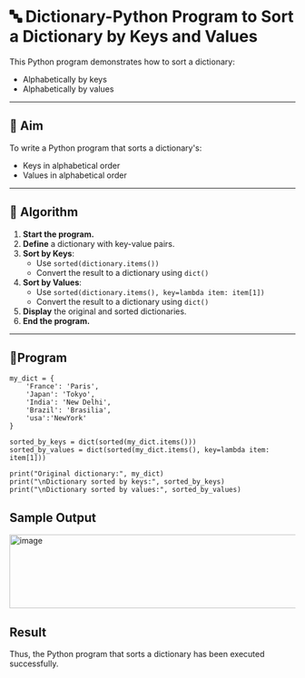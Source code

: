 # 🔤 Dictionary-Python Program to Sort a Dictionary by Keys and Values

This Python program demonstrates how to sort a dictionary:
- Alphabetically by keys
- Alphabetically by values

---

## 🎯 Aim

To write a Python program that sorts a dictionary's:
- Keys in alphabetical order
- Values in alphabetical order

---

## 🧠 Algorithm

1. **Start the program.**
2. **Define** a dictionary with key-value pairs.
3. **Sort by Keys**:
   - Use `sorted(dictionary.items())`
   - Convert the result to a dictionary using `dict()`
4. **Sort by Values**:
   - Use `sorted(dictionary.items(), key=lambda item: item[1])`
   - Convert the result to a dictionary using `dict()`
5. **Display** the original and sorted dictionaries.
6. **End the program.**

---

## 🧪Program
```
my_dict = {
    'France': 'Paris',
    'Japan': 'Tokyo',
    'India': 'New Delhi',
    'Brazil': 'Brasilia',
    'usa':'NewYork'
}

sorted_by_keys = dict(sorted(my_dict.items()))
sorted_by_values = dict(sorted(my_dict.items(), key=lambda item: item[1]))

print("Original dictionary:", my_dict)
print("\nDictionary sorted by keys:", sorted_by_keys)
print("\nDictionary sorted by values:", sorted_by_values)
```

## Sample Output
<img width="1290" height="130" alt="image" src="https://github.com/user-attachments/assets/4f120b3f-66b1-4ea5-ba7b-dd87355b136b" />


## Result
Thus, the Python program that sorts a dictionary has been executed successfully.
